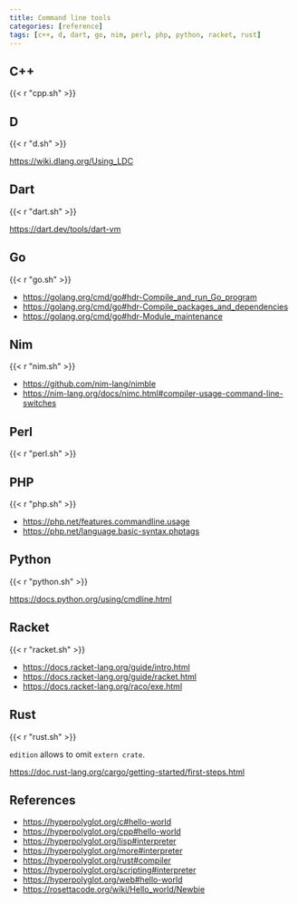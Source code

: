 ```yaml
---
title: Command line tools
categories: [reference]
tags: [c++, d, dart, go, nim, perl, php, python, racket, rust]
---
```


## C++

{{< r "cpp.sh" >}}

## D

{{< r "d.sh" >}}

<https://wiki.dlang.org/Using_LDC>

## Dart

{{< r "dart.sh" >}}

<https://dart.dev/tools/dart-vm>

## Go

{{< r "go.sh" >}}

- <https://golang.org/cmd/go#hdr-Compile_and_run_Go_program>
- <https://golang.org/cmd/go#hdr-Compile_packages_and_dependencies>
- <https://golang.org/cmd/go#hdr-Module_maintenance>

## Nim

{{< r "nim.sh" >}}

- <https://github.com/nim-lang/nimble>
- <https://nim-lang.org/docs/nimc.html#compiler-usage-command-line-switches>

## Perl

{{< r "perl.sh" >}}

## PHP

{{< r "php.sh" >}}

- <https://php.net/features.commandline.usage>
- <https://php.net/language.basic-syntax.phptags>

## Python

{{< r "python.sh" >}}

<https://docs.python.org/using/cmdline.html>

## Racket

{{< r "racket.sh" >}}

- <https://docs.racket-lang.org/guide/intro.html>
- <https://docs.racket-lang.org/guide/racket.html>
- <https://docs.racket-lang.org/raco/exe.html>

## Rust

{{< r "rust.sh" >}}

`edition` allows to omit `extern crate`.

<https://doc.rust-lang.org/cargo/getting-started/first-steps.html>

## References

- <https://hyperpolyglot.org/c#hello-world>
- <https://hyperpolyglot.org/cpp#hello-world>
- <https://hyperpolyglot.org/lisp#interpreter>
- <https://hyperpolyglot.org/more#interpreter>
- <https://hyperpolyglot.org/rust#compiler>
- <https://hyperpolyglot.org/scripting#interpreter>
- <https://hyperpolyglot.org/web#hello-world>
- <https://rosettacode.org/wiki/Hello_world/Newbie>
